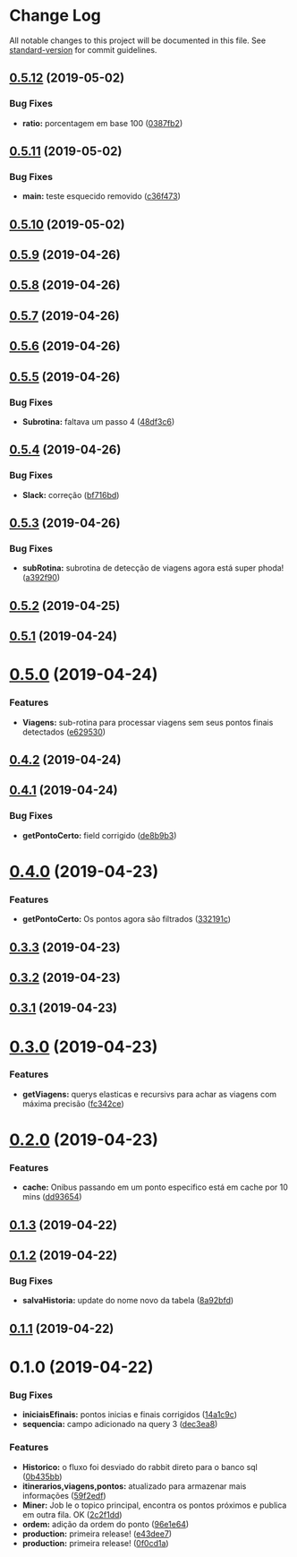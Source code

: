 # Change Log

All notable changes to this project will be documented in this file. See [standard-version](https://github.com/conventional-changelog/standard-version) for commit guidelines.

## [0.5.12](https://gitlab.es.gov.br/espm/Transcol-Online/Realtime/miner/compare/v0.5.11...v0.5.12) (2019-05-02)


### Bug Fixes

* **ratio:** porcentagem em base 100 ([0387fb2](https://gitlab.es.gov.br/espm/Transcol-Online/Realtime/miner/commit/0387fb2))



## [0.5.11](https://gitlab.es.gov.br/espm/Transcol-Online/Realtime/miner/compare/v0.5.10...v0.5.11) (2019-05-02)


### Bug Fixes

* **main:** teste esquecido removido ([c36f473](https://gitlab.es.gov.br/espm/Transcol-Online/Realtime/miner/commit/c36f473))



## [0.5.10](https://gitlab.es.gov.br/espm/Transcol-Online/Realtime/miner/compare/v0.5.9...v0.5.10) (2019-05-02)



## [0.5.9](https://gitlab.es.gov.br/espm/Transcol-Online/Realtime/miner/compare/v0.5.8...v0.5.9) (2019-04-26)



## [0.5.8](https://gitlab.es.gov.br/espm/Transcol-Online/Realtime/miner/compare/v0.5.7...v0.5.8) (2019-04-26)



## [0.5.7](https://gitlab.es.gov.br/espm/Transcol-Online/Realtime/miner/compare/v0.5.6...v0.5.7) (2019-04-26)



## [0.5.6](https://gitlab.es.gov.br/espm/Transcol-Online/Realtime/miner/compare/v0.5.5...v0.5.6) (2019-04-26)



## [0.5.5](https://gitlab.es.gov.br/espm/Transcol-Online/Realtime/miner/compare/v0.5.4...v0.5.5) (2019-04-26)


### Bug Fixes

* **Subrotina:** faltava um passo 4 ([48df3c6](https://gitlab.es.gov.br/espm/Transcol-Online/Realtime/miner/commit/48df3c6))



## [0.5.4](https://gitlab.es.gov.br/espm/Transcol-Online/Realtime/miner/compare/v0.5.3...v0.5.4) (2019-04-26)


### Bug Fixes

* **Slack:** correção ([bf716bd](https://gitlab.es.gov.br/espm/Transcol-Online/Realtime/miner/commit/bf716bd))



## [0.5.3](https://gitlab.es.gov.br/espm/Transcol-Online/Realtime/miner/compare/v0.5.2...v0.5.3) (2019-04-26)


### Bug Fixes

* **subRotina:** subrotina de detecção de viagens agora está super phoda! ([a392f90](https://gitlab.es.gov.br/espm/Transcol-Online/Realtime/miner/commit/a392f90))



## [0.5.2](https://gitlab.es.gov.br/espm/Transcol-Online/Realtime/miner/compare/v0.5.1...v0.5.2) (2019-04-25)



## [0.5.1](https://gitlab.es.gov.br/espm/Transcol-Online/Realtime/miner/compare/v0.5.0...v0.5.1) (2019-04-24)



# [0.5.0](https://gitlab.es.gov.br/espm/Transcol-Online/Realtime/miner/compare/v0.4.2...v0.5.0) (2019-04-24)


### Features

* **Viagens:** sub-rotina para processar viagens sem seus pontos finais detectados ([e629530](https://gitlab.es.gov.br/espm/Transcol-Online/Realtime/miner/commit/e629530))



## [0.4.2](https://gitlab.es.gov.br/espm/Transcol-Online/Realtime/miner/compare/v0.4.1...v0.4.2) (2019-04-24)



## [0.4.1](https://gitlab.es.gov.br/espm/Transcol-Online/Realtime/miner/compare/v0.4.0...v0.4.1) (2019-04-24)


### Bug Fixes

* **getPontoCerto:** field corrigido ([de8b9b3](https://gitlab.es.gov.br/espm/Transcol-Online/Realtime/miner/commit/de8b9b3))



# [0.4.0](https://gitlab.es.gov.br/espm/Transcol-Online/Realtime/miner/compare/v0.3.3...v0.4.0) (2019-04-23)


### Features

* **getPontoCerto:** Os pontos agora são filtrados ([332191c](https://gitlab.es.gov.br/espm/Transcol-Online/Realtime/miner/commit/332191c))



## [0.3.3](https://gitlab.es.gov.br/espm/Transcol-Online/Realtime/miner/compare/v0.3.2...v0.3.3) (2019-04-23)



## [0.3.2](https://gitlab.es.gov.br/espm/Transcol-Online/Realtime/miner/compare/v0.3.1...v0.3.2) (2019-04-23)



## [0.3.1](https://gitlab.es.gov.br/espm/Transcol-Online/Realtime/miner/compare/v0.3.0...v0.3.1) (2019-04-23)



# [0.3.0](https://gitlab.es.gov.br/espm/Transcol-Online/Realtime/miner/compare/v0.2.0...v0.3.0) (2019-04-23)


### Features

* **getViagens:** querys elasticas e recursivs para achar as viagens com máxima precisão ([fc342ce](https://gitlab.es.gov.br/espm/Transcol-Online/Realtime/miner/commit/fc342ce))



# [0.2.0](https://gitlab.es.gov.br/espm/Transcol-Online/Realtime/miner/compare/v0.1.3...v0.2.0) (2019-04-23)


### Features

* **cache:** Onibus passando em um ponto especifico está em cache por 10 mins ([dd93654](https://gitlab.es.gov.br/espm/Transcol-Online/Realtime/miner/commit/dd93654))



## [0.1.3](https://gitlab.es.gov.br/espm/Transcol-Online/Realtime/miner/compare/v0.1.2...v0.1.3) (2019-04-22)



## [0.1.2](https://gitlab.es.gov.br/espm/Transcol-Online/Realtime/miner/compare/v0.1.1...v0.1.2) (2019-04-22)


### Bug Fixes

* **salvaHistoria:** update do nome novo da tabela ([8a92bfd](https://gitlab.es.gov.br/espm/Transcol-Online/Realtime/miner/commit/8a92bfd))



## [0.1.1](https://gitlab.es.gov.br/espm/Transcol-Online/Realtime/miner/compare/v0.1.0...v0.1.1) (2019-04-22)



# 0.1.0 (2019-04-22)


### Bug Fixes

* **iniciaisEfinais:** pontos inicias e finais corrigidos ([14a1c9c](https://gitlab.es.gov.br/espm/Transcol-Online/Realtime/miner/commit/14a1c9c))
* **sequencia:** campo adicionado na query 3 ([dec3ea8](https://gitlab.es.gov.br/espm/Transcol-Online/Realtime/miner/commit/dec3ea8))


### Features

* **Historico:** o fluxo foi desviado do rabbit direto para o banco sql ([0b435bb](https://gitlab.es.gov.br/espm/Transcol-Online/Realtime/miner/commit/0b435bb))
* **itinerarios,viagens,pontos:** atualizado para armazenar mais informações ([59f2edf](https://gitlab.es.gov.br/espm/Transcol-Online/Realtime/miner/commit/59f2edf))
* **Miner:** Job le o topico principal, encontra os pontos próximos e publica em outra fila. OK ([2c2f1dd](https://gitlab.es.gov.br/espm/Transcol-Online/Realtime/miner/commit/2c2f1dd))
* **ordem:** adição da ordem do ponto ([96e1e64](https://gitlab.es.gov.br/espm/Transcol-Online/Realtime/miner/commit/96e1e64))
* **production:** primeira release! ([e43dee7](https://gitlab.es.gov.br/espm/Transcol-Online/Realtime/miner/commit/e43dee7))
* **production:** primeira release! ([0f0cd1a](https://gitlab.es.gov.br/espm/Transcol-Online/Realtime/miner/commit/0f0cd1a))
